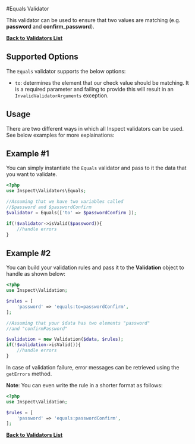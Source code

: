 #Equals Validator

This validator can be used to ensure that two values are matching (e.g. __password__ and __confirm_password__). 

[**Back to Validators List**](./reference.md#validators-list)

## Supported Options
The `Equals` validator supports the below options:

* `to`: determines the element that our check value should be matching. It is a required parameter and failing to provide this will result in an `InvalidValidatorArguments` exception.
 

## Usage
There are two different ways in which all Inspect validators can be used. See below examples for more explainations:

## Example #1
You can simply instantiate the `Equals` validator and pass to it the data that you want to validate. 

```php
<?php
use Inspect\Validators\Equals;

//Assuming that we have two variables called 
//$password and $passwordConfirm
$validator = Equals(['to' => $passwordConfirm ]);

if(!$validator->isValid($password)){ 
	//handle errors
}
```

## Example #2
You can build your validation rules and pass it to the __Validation__ object to handle as shown below:

```php
<?php
use Inspect\Validation;

$rules = [
	'password' => 'equals:to=passwordConfirm',
];

//Assuming that your $data has two elements "password"
//and "confirmPassword"

$validation = new Validation($data, $rules);
if(!$validation->isValid()){
	//handle errors
}

```
In case of validation failure, error messages can be retrieved using the `getErrors` method.

__Note__: You can even write the rule in a shorter format as follows:

```php
<?php
use Inspect\Validation;

$rules = [
	'password' => 'equals:passwordConfirm',
];

```

[**Back to Validators List**](./reference.md#validators-list)
